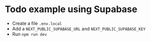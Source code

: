 # Todo example using Supabase

- Create a file `.env.local`
- Add a `NEXT_PUBLIC_SUPABASE_URL` and `NEXT_PUBLIC_SUPABASE_KEY`
- Run `npm run dev`
